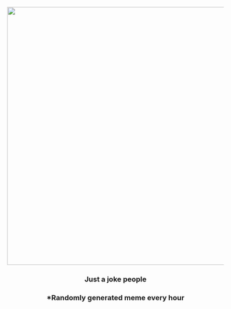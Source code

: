 <p align="center">
        <img src="https://i.redd.it/3uvk5zqhuov81.jpg" width="600" height="600">
        </p>
        <h3 align="center">Just a joke people</h3>
        <h3 align="center">*Randomly generated meme every hour</h3>
    